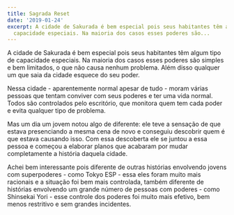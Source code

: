 ```yaml
---
title: Sagrada Reset
date: '2019-01-24'
excerpt: A cidade de Sakurada é bem especial pois seus habitantes têm algum tipo de
  capacidade especiais. Na maioria dos casos esses poderes são...
---
```




A cidade de Sakurada é bem especial pois seus habitantes têm algum tipo de capacidade especiais. Na maioria dos casos esses poderes são simples e bem limitados, o que não causa nenhum problema. Além disso qualquer um que saia da cidade esquece do seu poder.

Nessa cidade - aparentemente normal apesar de tudo - moram várias pessoas que tentam conviver com seus poderes e ter uma vida normal. Todos são controlados pelo escritório, que monitora quem tem cada poder e evita qualquer tipo de problema.

Mas um dia um jovem notou algo de diferente: ele teve a sensação de que estava presenciando a mesma cena de novo e conseguiu descobrir quem é que estava causando isso. Com essa descoberta ele se juntou a essa pessoa e começou a elaborar planos que acabaram por mudar completamente a história daquela cidade.

Achei bem interessante pois diferente de outras histórias envolvendo jovens com superpoderes - como Tokyo ESP - essa eles foram muito mais racionais e a situação foi bem mais controlada, também diferente de histórias envolvendo um grande número de pessoas com poderes - como Shinsekai Yori - esse controle dos poderes foi muito mais efetivo, bem menos restritivo e sem grandes incidentes.